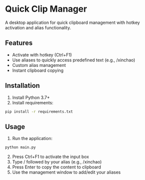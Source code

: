 # Quick Clip Manager

A desktop application for quick clipboard management with hotkey activation and alias functionality.

## Features
- Activate with hotkey (Ctrl+F1)
- Use aliases to quickly access predefined text (e.g., /xinchao)
- Custom alias management
- Instant clipboard copying

## Installation
1. Install Python 3.7+
2. Install requirements:
```bash
pip install -r requirements.txt
```

## Usage
1. Run the application:
```bash
python main.py
```
2. Press Ctrl+F1 to activate the input box
3. Type / followed by your alias (e.g., /xinchao)
4. Press Enter to copy the content to clipboard
5. Use the management window to add/edit your aliases 